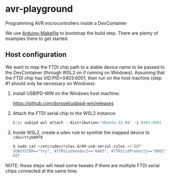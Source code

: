 # avr-playground

Programming AVR microcontrollers inside a DevContainer

We use [Arduino-Makefile](https://github.com/sudar/Arduino-Makefile) to bootstrap the build step. There are plenty of examples there to get started.

## Host configuration

We want to map the FTDI chip path to a stable device name to be passed to the DevContainer (through WSL2 on if running on Windows). Assuming that the FTDI chip has VID:PID=0403:6001, then run on the host machine (step #1 should only be necessary on Windows):

1. Install USBIPD-WIN on the Windows host machine:

   https://github.com/dorssel/usbipd-win/releases

2. Attach the FTDI serial chip to the WSL2 instance:

   ```powershell
   C:\> usbipd wsl attach --distribution='Ubuntu-22.04' -i 0403:6001
   ```

3. Inside WSL2, create a udev rule to symlink the mapped device to `/dev/ttyUART0`

   ```bash
   $ sudo cat >/etc/udev/rules.d/99-usb-serial.rules <<'EOT'
   SUBSYSTEM=="tty", ATTRS{idVendor}=="0403", ATTRS{idProduct}=="6001", SYMLINK+="ttyUART0"
   EOT
   ```

NOTE: these steps will need some tweaks if there are multiple FTDI serial chips connected at the same time.